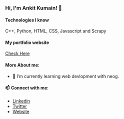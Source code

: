 ### Hi, I'm Ankit Kumain! 👋

#### Technologies I know
C++, Python, HTML, CSS, Javascript and Scrapy

#### My portfolio website
[Check Here](https://ankitkumain.netlify.app/)

#### More About me:

- 🌱 I’m currently learning web devlopment with neog.

#### 📫 Connect with me:  
* [Linkedin](https://www.linkedin.com/in/ankit-kumain-4124a21b3/)
* [Twitter](https://twitter.com/Ankit_k10)
* [Website](https://ankitkumain.netlify.app/)

